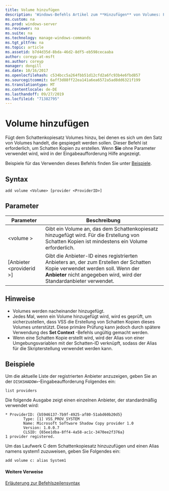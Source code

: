 ```yaml
---
title: Volume hinzufügen
description: 'Windows-Befehls Artikel zum **Hinzufügen** von Volumes: Fügt dem Schattenkopiesatz Volumes hinzu'
ms.custom: na
ms.prod: windows-server
ms.reviewer: na
ms.suite: na
ms.technology: manage-windows-commands
ms.tgt_pltfrm: na
ms.topic: article
ms.assetid: b7d4d35d-8bda-46d2-8df5-eb598cecaaba
author: coreyp-at-msft
ms.author: coreyp
manager: dongill
ms.date: 10/16/2017
ms.openlocfilehash: c534bcc5a264fbb51d12cfd2a6fc93b4e6fbd857
ms.sourcegitcommit: 6aff3d88ff22ea141a6ea6572a5ad8dd6321f199
ms.translationtype: MT
ms.contentlocale: de-DE
ms.lasthandoff: 09/27/2019
ms.locfileid: "71382795"
---
```

# <a name="add-volume"></a>Volume hinzufügen



Fügt dem Schattenkopiesatz Volumes hinzu, bei denen es sich um den Satz von Volumes handelt, die gespiegelt werden sollen. Dieser Befehl ist erforderlich, um Schatten Kopien zu erstellen. Wenn **Sie** ohne Parameter verwendet wird, wird in der Eingabeaufforderung Hilfe angezeigt.

Beispiele für das Verwenden dieses Befehls finden Sie unter [Beispiele](#BKMK_examples).

## <a name="syntax"></a>Syntax

```
add volume <Volume> [provider <ProviderID>]
```

## <a name="parameters"></a>Parameter

|Parameter|Beschreibung|
|---------|-----------|
|\<volume >|Gibt ein Volume an, das dem Schattenkopiesatz hinzugefügt wird. Für die Erstellung von Schatten Kopien ist mindestens ein Volume erforderlich.|
|[Anbieter \<providerid >]|Gibt die Anbieter-ID eines registrierten Anbieters an, der zum Erstellen der Schatten Kopie verwendet werden soll. Wenn der **Anbieter** nicht angegeben wird, wird der Standardanbieter verwendet.|

## <a name="remarks"></a>Hinweise

-   Volumes werden nacheinander hinzugefügt.
-   Jedes Mal, wenn ein Volume hinzugefügt wird, wird es geprüft, um sicherzustellen, dass VSS die Erstellung von Schatten Kopien dieses Volumes unterstützt. Diese primäre Prüfung kann jedoch durch spätere Verwendung des **Set Context** -Befehls ungültig gemacht werden.
-   Wenn eine Schatten Kopie erstellt wird, wird der Alias von einer Umgebungsvariablen mit der Schatten-ID verknüpft, sodass der Alias für die Skripterstellung verwendet werden kann.

## <a name="BKMK_examples"></a>Beispiele

Um die aktuelle Liste der registrierten Anbieter anzuzeigen, geben Sie an der `DISKSHADOW>`-Eingabeaufforderung Folgendes ein:
```
list providers
```
Die folgende Ausgabe zeigt einen einzelnen Anbieter, der standardmäßig verwendet wird:
```
* ProviderID: {b5946137-7b9f-4925-af80-51abd60b20d5}
        Type: [1] VSS_PROV_SYSTEM
        Name: Microsoft Software Shadow Copy provider 1.0
        Version: 1.0.0.7
        CLSID: {65ee1dba-8ff4-4a58-ac1c-3470ee2f376a}
1 provider registered.
```
Um das Laufwerk C dem Schattenkopiesatz hinzuzufügen und einen Alias namens system1 zuzuweisen, geben Sie Folgendes ein:
```
add volume c: alias System1
```

#### <a name="additional-references"></a>Weitere Verweise

[Erläuterung zur Befehlszeilensyntax](command-line-syntax-key.md)